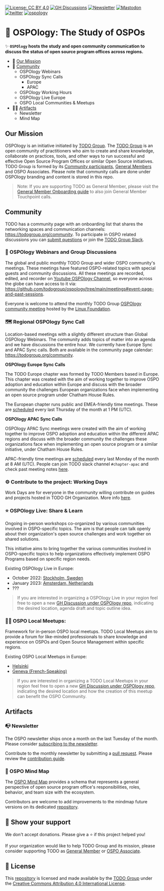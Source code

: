 [![License: CC BY 4.0](https://img.shields.io/badge/License-CC_BY_4.0-lightgrey.svg)](https://creativecommons.org/licenses/by/4.0/)
[![GH Discussions](https://img.shields.io/badge/OSPO-Discussions-green)](https://github.com/todogroup/ospology/discussions)
[![Newsletter](https://img.shields.io/badge/OSPO-Newsletter-%2300FFFF)](https://ospo-news.ghost.io/)
[![Mastodon](https://img.shields.io/mastodon/follow/109380988785604063?domain=https%3A%2F%2Fmastodon.world&style=social)](https://mastodon.world/@todogroup@social.lfx.dev)
[![twitter](https://img.shields.io/twitter/follow/todogroup?style=social)](https://twitter.com/todogroup)
[![ospology](https://img.shields.io/youtube/channel/subscribers/UCi-ELHAwzoYZvAs4FH-ShaA?style=social)](https://www.youtube.com/@ospology)

# 📖 OSPOlogy: The Study of OSPOs

✨ **`OSPOlogy` hosts the study and open community communication to discuss the status of open source program offices across regions.**

- 💚 [Our Mission](#our-mission)
- 🦺 [Community](#community)
    - OSPOlogy Webinars
    - OSPOlogy Sync Calls
      - Europe
      - APAC
    - OSPOlogy Working Hours
    - OSPOlogy Live Europe
    - OSPO Local Communities & Meetups
- 🕵️‍♀️ [Artifacts](#artifacts)
  - Newsletter
  - Mind Map
  

## Our Mission

OSPOlogy is an initiative initiated by [TODO Group](https://todogroup.org/). The [TODO Group](https://todogroup.org) is an open community of practitioners who aim to create and share knowledge, collaborate on practices, tools, and other ways to run successful and effective Open Source Program Offices or similar Open Source initiatives. TODO Group is formed by its [Community participants](https://todogroup.org/community), [General Members](https://todogroup.org/members) and OSPO Associates. Please note that community calls are done under OSPOlogy branding and content is stored in this repo.

> Note: If you are supporting TODO as General Member, please visit the [General Member Onboarding guide](https://github.com/todogroup/governance/blob/main/onboarding/general-member.md#general-member-onboarding) to also join General Member Touchpoint calls.

## Community

TODO has a community page with an onboarding list that shares the networking spaces and communication channels: https://todogroup.org/community. To participate in OSPO related discussions you can [submit questions](https://github.com/todogruop/ospology/discussions) or join the [TODO Group Slack](https://join.slack.com/t/thetodogroup/shared_invite/zt-169ok18cz-Pi6tpVHTeW9254d1FpkLew). 

### 🔭 OSPOlogy Webinars and Group Discussions

The global and public monthly TODO Group and wider OSPO community's meetings. These meetings have featured OSPO-related topics with special guests and community discussions. All these meetings are recorded, edited, and recorder on [Youtube OSPOlogy Channel](https://www.youtube.com/channel/UCi-ELHAwzoYZvAs4FH-ShaA), so everyone across the globe can have access to it via: https://github.com/todogroup/ospology/tree/main/meetings#event-page-and-past-sessions.

Everyone is welcome to attend the monthly TODO Group [OSPOlogy community meeting](https://community.linuxfoundation.org/todo-group/) hosted by the [Linux Foundation](https://linuxfoundation.org).

### 🗺 Regional OSPOlogy Sync Call

Location-based meetings with a slightly different structure than Global OSPOlogy Webinars. The community adds topics of matter into an agenda and we have discussions the entire hour. We currently have Europe Sync and APAC Sync calls. Both are available in the community page calendar: https://todogroup.org/community.

**OSPOlogy Europe Sync Calls**

The TODO Europe chapter was formed by TODO Members based in Europe. This chapter was created with the aim of working together to improve OSPO adoption and education within Europe and discuss with the broader community the challenges European organizations face when implementing an open source program under Chatham House Rules.

The European chapter runs public and EMEA-friendly time meetings. These are [scheduled](https://community.linuxfoundation.org/todo-group-europe/) every last Thursday of the month at 1 PM (UTC).

**OSPOlogy APAC Sync Calls**

OSPOlogy APAC Sync meetings were created with the aim of working together to improve OSPO adoption and education within the different APAC regions and discuss with the broader community the challenges these organizations face when implementing an open source program or a similar initiative, under Chatham House Rules.

APAC-friendly time meetings are [scheduled](ttps://todogroup.org/community/) every last Monday of the month at 8 AM (UTC). People can join TODO slack channel `#chapter-apac` and check past meeting notes [here](https://github.com/todogroup/ospology/tree/main/meetings/Sync%20Chapters/APAC-notes).

### ⚙️ Contribute to the project: Working Days

Work Days are for everyone in the community willing contribute on guides and projects hosted in TODO GH Organization. More info [here](https://github.com/todogroup/working-days).

### ⭐️ OSPOlogy Live: Share & Learn

Ongoing in-person workshops co-organized by various communities involved in OSPO-specific topics. The aim is that people can talk openly about their organization's open source challenges and work together on shared solutions. 

This initiative aims to bring together the various communities involved in OSPO-specific topics to help organizations effectively implement OSPO Programs based on specific region needs.

Existing OSPOlogy Live in Europe:

* October 2022: [Stockholm, Sweden](https://community.linuxfoundation.org/events/details/lfhq-todo-group-europe-presents-ospologylive-workshop-sweden/)
* January 2023: [Amsterdam, Netherlands](https://community.linuxfoundation.org/events/details/lfhq-ospo-european-chapter-presents-ospologylive-share-learn-netherlands/)
* ???

> If you are interested in organizing a OSPOlogy Live in your region feel free to open a new [GH Discussion under OSPOlogy repo](https://github.com/todogroup/ospology/discussions), indicating the desired location, agenda draft and topic outline idea.

### 🙋‍♀️ OSPO Local Meetups:

Framework for in-person OSPO local meetups. TODO Local Meetups aim to provide a forum for like-minded professionals to share knowledge and experience on OSPOs and Open Source Management within specific regions.

Existing OSPO Local Meetups in Europe:

* [Helsinki](https://community.linuxfoundation.org/ospo-local-meetup-helsinki/)
* [Geneva (French-Speaking)](https://community.linuxfoundation.org/ospo-local-meetup-western-switzerland-french-speaking/)

> If you are interested in organizing a TODO Local Meetups in your region feel free to open a new [GH Discussion under OSPOlogy repo](https://github.com/todogroup/ospology/discussions), indicating the desired location and how the creation of this meetup can benefit the OSPO Community.


## Artifacts

### 📭 Newsletter

The OSPO newsletter ships once a month on the last Tuesday of the month. Please consider [subscribing to the newsletter](https://ospo-news.ghost.io/).

Contribute to the monthly newsletter by submitting a [pull request](https://github.com/todogroup/ospology/compare). Please review the [contribution guide](https://github.com/todogroup/ospology/tree/main/newsletter#how-to-contribute-to-osponews).

### 🧭 OSPO Mind Map

The [OSPO Mind Map](https://ospomindmap.todogroup.org/) provides a schema that represents
a general perspective of open source program office's responsibilities, roles, behavior, and team size with the ecosystem.

Contributors are welcome to add improvements to the mindmap future versions on its dedicated [repository](https://github.com/todogroup/ospology/tree/main/ospo-mindmap).

## 💫 Show your support

We don't accept donations. Please give a ⭐️ if this project helped you!

If your organization would like to help TODO Group and its mission, please consider supporting TODO as [General Member](https://todogroup.org/join/) or [OSPO Associate](https://github.com/todogroup/governance/blob/main/OSPO-Associate-Program.md).

## 📝 License

This [repository](https://github.com/todogroup/ospology) is licensed and made available by the [TODO Group](https://todogroup.org) under the [Creative Commons Attribution 4.0 International License](./LICENSE).
